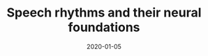 ---
title: "Speech rhythms and their neural foundations"
collection: publications
permalink: /publication/2020_speech-rhythms-and-their-neural-foundations
date: 2020-01-05
year: 2020
venue: 'Nature Reviews Neuroscience'
authors: 'Poeppel D, Assaneo MF'
number: '168'
citation: 'Poeppel D, Assaneo MF (2020). Speech rhythms and their neural foundations. Nature Reviews Neuroscience.'
category: 'article'
---